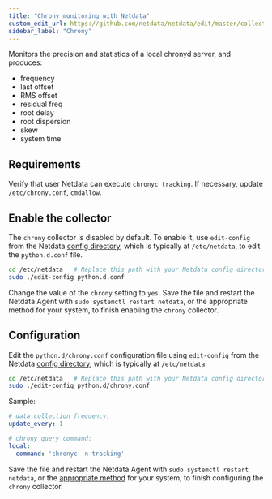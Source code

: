 ```yaml
---
title: "Chrony monitoring with Netdata"
custom_edit_url: https://github.com/netdata/netdata/edit/master/collectors/python.d.plugin/chrony/README.md
sidebar_label: "Chrony"
---
```




Monitors the precision and statistics of a local chronyd server, and produces:

-   frequency
-   last offset
-   RMS offset
-   residual freq
-   root delay
-   root dispersion
-   skew
-   system time

## Requirements

Verify that user Netdata can execute `chronyc tracking`. If necessary, update `/etc/chrony.conf`, `cmdallow`.

## Enable the collector

The `chrony` collector is disabled by default. To enable it, use `edit-config` from the Netdata [config
directory](/docs/configure/nodes), which is typically at `/etc/netdata`, to edit the `python.d.conf` file.

```bash
cd /etc/netdata   # Replace this path with your Netdata config directory, if different
sudo ./edit-config python.d.conf
```

Change the value of the `chrony` setting to `yes`. Save the file and restart the Netdata Agent with `sudo systemctl
restart netdata`, or the appropriate method for your system, to finish enabling the `chrony` collector.

## Configuration

Edit the `python.d/chrony.conf` configuration file using `edit-config` from the Netdata [config
directory](/docs/configure/nodes), which is typically at `/etc/netdata`.

```bash
cd /etc/netdata   # Replace this path with your Netdata config directory, if different
sudo ./edit-config python.d/chrony.conf
```

Sample:

```yaml
# data collection frequency:
update_every: 1

# chrony query command:
local:
  command: 'chronyc -n tracking'
```

Save the file and restart the Netdata Agent with `sudo systemctl restart netdata`, or the [appropriate
method](/docs/configure/start-stop-restart) for your system, to finish configuring the `chrony` collector.


